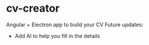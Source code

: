 # cv-creator

Angular + Electron app to build your CV
Future updates:

- Add AI to help you fill in the details
